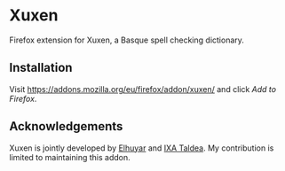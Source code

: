 Xuxen
=====

Firefox extension for Xuxen, a Basque spell checking dictionary.

Installation
------------

Visit https://addons.mozilla.org/eu/firefox/addon/xuxen/ and click *Add to
Firefox*.


Acknowledgements
----------------

Xuxen is jointly developed by [Elhuyar](http://elhuyar.eus) and [IXA
Taldea](http://ixa.eus). My contribution is limited to maintaining this addon.
